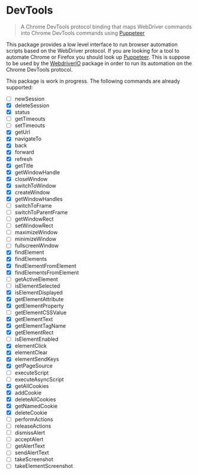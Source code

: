 DevTools
========

> A Chrome DevTools protocol binding that maps WebDriver commands into Chrome DevTools commands using [Puppeteer](https://www.npmjs.com/package/puppeteer)

This package provides a low level interface to run browser automation scripts based on the WebDriver protocol. If you are looking for a tool to automate Chrome or Firefox you should look up [Puppeteer](https://www.npmjs.com/package/puppeteer). This is suppose to be used by the [WebdriverIO](https://webdriver.io/) package in order to run its automation on the Chrome DevTools protocol.

This package is work in progress. The following commands are already supported:

- [ ] newSession
- [x] deleteSession
- [x] status
- [ ] getTimeouts
- [ ] setTimeouts
- [x] getUrl
- [x] navigateTo
- [x] back
- [x] forward
- [x] refresh
- [x] getTitle
- [x] getWindowHandle
- [x] closeWindow
- [x] switchToWindow
- [x] createWindow
- [x] getWindowHandles
- [ ] switchToFrame
- [ ] switchToParentFrame
- [ ] getWindowRect
- [ ] setWindowRect
- [ ] maximizeWindow
- [ ] minimizeWindow
- [ ] fullscreenWindow
- [x] findElement
- [x] findElements
- [x] findElementFromElement
- [x] findElementsFromElement
- [ ] getActiveElement
- [ ] isElementSelected
- [x] isElementDisplayed
- [x] getElementAttribute
- [x] getElementProperty
- [ ] getElementCSSValue
- [x] getElementText
- [x] getElementTagName
- [x] getElementRect
- [ ] isElementEnabled
- [x] elementClick
- [x] elementClear
- [x] elementSendKeys
- [x] getPageSource
- [ ] executeScript
- [ ] executeAsyncScript
- [x] getAllCookies
- [x] addCookie
- [x] deleteAllCookies
- [x] getNamedCookie
- [x] deleteCookie
- [ ] performActions
- [ ] releaseActions
- [ ] dismissAlert
- [ ] acceptAlert
- [ ] getAlertText
- [ ] sendAlertText
- [ ] takeScreenshot
- [ ] takeElementScreenshot
